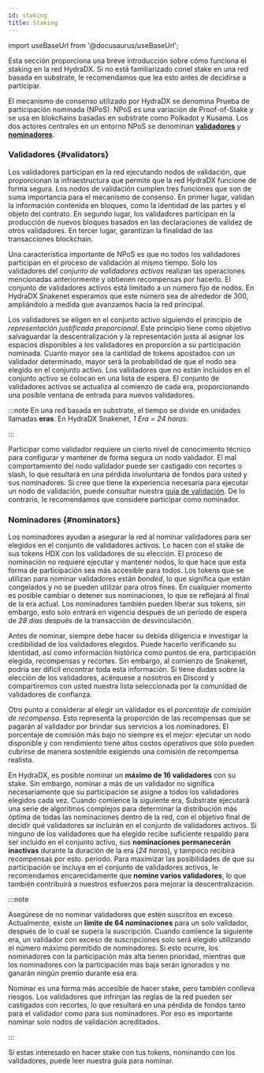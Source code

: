 ```yaml
---
id: staking
title: Staking
---
```


import useBaseUrl from '@docusaurus/useBaseUrl';

Esta sección proporciona una breve introducción sobre cómo funciona el staking  en la red HydraDX. Si no está familiarizado conel stake en una red basada en substrate, le recomendamos que lea esto antes de decidirse a participar.

El mecanismo de consenso utilizado por HydraDX se denomina Prueba de participación nominada (NPoS). NPoS es una variación de Proof-of-Stake y se usa en blokchains basadas en substrate como Polkadot y Kusama. Los dos actores centrales en un entorno NPoS se denominan [**validadores**](#validadores) y [**nominadores**](#nominadores).
 
### Validadores {#validators}

Los validadores participan en la red ejecutando nodos de validación, que proporcionan la infraestructura que permite que la red HydraDX funcione de forma segura. Los nodos de validación cumplen tres funciones que son de suma importancia para el mecanismo de consenso. En primer lugar, validan la información contenida en bloques, como la identidad de las partes y el objeto del contrato. En segundo lugar, los validadores participan en la producción de nuevos bloques basados ​​en las declaraciones de validez de otros validadores. En tercer lugar, garantizan la finalidad de las transacciones blockchain.

Una característica importante de NPoS es que no todos los validadores participan en el proceso de validación al mismo tiempo. Solo los validadores del *conjunto de validadores activos* realizan las operaciones mencionadas anteriormente y obtienen recompensas por hacerlo. El conjunto de validadores activos está limitado a un número fijo de nodos. En HydraDX Snakenet esperamos que este número sea de alrededor de 300, ampliándolo a medida que avanzamos hacia la red principal.

Los validadores se eligen en el conjunto activo siguiendo el principio de *representación justificada proporcional*. Este principio tiene como objetivo salvaguardar la descentralización y la representación justa al asignar los espacios disponibles a los validadores en proporción a su participación nominada. Cuanto mayor sea la cantidad de tokens apostados con un validador determinado, mayor será la probabilidad de que el nodo sea elegido en el conjunto activo. Los validadores que no están incluidos en el conjunto activo se colocan en una lista de espera. El conjunto de validadores activos se actualiza al comienzo de cada era, proporcionando una posible ventana de entrada para nuevos validadores.

:::note
En una red basada en substrate, el tiempo se divide en unidades llamadas **eras**. En HydraDX Snakenet, *1 Era = 24 horas*.

:::

Participar como validador requiere un cierto nivel de conocimiento técnico para configurar y mantener de forma segura un nodo validador. El mal comportamiento del nodo validador puede ser castigado con recortes o slash, lo que resultará en una pérdida involuntaria de fondos para usted y sus nominadores. Si cree que tiene la experiencia necesaria para ejecutar un nodo de validación, puede consultar nuestra [guía de validación](/node_setup). De lo contrario, le recomendamos que considere participar como nominador.

### Nominadores {#nominators}

Los nominadores ayudan a asegurar la red al nominar validadores para ser elegidos en el conjunto de validadores activos. Lo hacen con el stake de sus tokens HDX con los validadores de su elección. El proceso de nominación no requiere ejecutar y mantener nodos, lo que hace que esta forma de participación sea más accesible para todos. Los tokens que se utilizan para nominar validadores están *bonded*, lo que significa que están congelados y no se pueden utilizar para otros fines. En cualquier momento es posible cambiar o detener sus nominaciones, lo que se reflejará al final de la era actual. Los nominadores también pueden liberar sus tokens, sin embargo, esto solo entrará en vigencia después de un período de espera de *28 días* después de la transacción de desvinculación.

Antes de nominar, siempre debe hacer su debida diligencia e investigar la credibilidad de los validadores elegidos. Puede hacerlo verificando su identidad, así como información histórica como puntos de era, participación elegida, recompensas y recortes. Sin embargo, al comienzo de Snakenet, podría ser difícil encontrar toda esta información. Si tiene dudas sobre la elección de los validadores, acérquese a nosotros en Discord y compartiremos con usted nuestra lista seleccionada por la comunidad de validadores de confianza.

Otro punto a considerar al elegir un validador es el *porcentaje de comisión de recompensa*. Esto representa la proporción de las recompensas que se pagarán al validador por brindar sus servicios a los nominadores. El porcentaje de comisión más bajo no siempre es el mejor: ejecutar un nodo disponible y con rendimiento tiene altos costos operativos que solo pueden cubrirse de manera sostenible exigiendo una comisión de recompensa realista.

En HydraDX, es posible nominar un **máximo de 16 validadores** con su stake. Sin embargo, nominar a más de un validador no significa necesariamente que su participación se asigne a todos los validadores elegidos cada vez. Cuando comience la siguiente era, Substrate ejecutará una serie de algoritmos complejos para determinar la distribución más óptima de todas las nominaciones dentro de la red, con el objetivo final de decidir qué validadores se incluirán en el conjunto de validadores activos. Si ninguno de los validadores que ha elegido recibe suficiente respaldo para ser incluido en el conjunto activo, sus **nominaciones permanecerán inactivas** durante la duración de la era (*24 horas*), y tampoco recibirá recompensas por esto. período. Para maximizar las posibilidades de que su participación se incluya en el conjunto de validadores activos, le recomendamos encarecidamente que **nomine varios validadores**, lo que también contribuirá a nuestros esfuerzos para mejorar la descentralización.

:::note

Asegúrese de no nominar validadores que estén suscritos en exceso. Actualmente, existe un **límite de 64 nominaciones** para un solo validador, después de lo cual se supera la suscripción. Cuando comience la siguiente era, un validador con exceso de suscripciones solo será elegido utilizando el número máximo permitido de nominadores. Si esto ocurre, los nominadores con la participación más alta tienen prioridad, mientras que los nominadores con la participación más baja serán ignorados y no ganarán ningún premio durante esa era.

Nominar es una forma más accesible de hacer stake, pero también conlleva riesgos. Los validadores que infrinjan las reglas de la red pueden ser castigados con recortes, lo que resultará en una pérdida de fondos tanto para el validador como para sus nominadores. Por eso es importante nominar solo nodos de validación acreditados.

:::

Si estas interesado en hacer stake con tus tokens, nominando con los validadores, puede leer nuestra guia para nominar.


